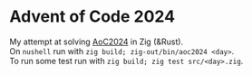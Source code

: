 # Advent of Code 2024
My attempt at solving [AoC2024](https://adventofcode.com/2024) in Zig (&Rust).<br>
On `nushell` run with `zig build; zig-out/bin/aoc2024 <day>`.<br>
To run some test run with `zig build; zig test src/<day>.zig`.
